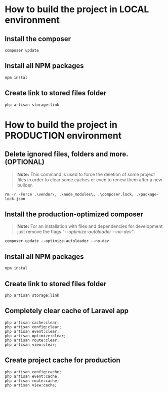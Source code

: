 # How to build the project in LOCAL environment

## Install the composer

```shell
composer update
```

## Install all NPM packages

```shell
npm instal
```

## Create link to stored files folder

```shell
php artisan storage:link
```

# How to build the project in PRODUCTION environment

## Delete ignored files, folders and more. (OPTIONAL)
>
> **Note:** This command is used to force the deletion of some project files in order to clear some caches or even to renew them after a new builder.

```shell
rm -r -Force .\vendor\, .\node_modules\, .\composer.lock, .\package-lock.json
```

## Install the production-optimized composer
>
> **Note:** For an installation with files and dependencies for development just remove the flags *"--optimize-autoloader --no-dev"*.

```shell
composer update --optimize-autoloader --no-dev
```

## Install all NPM packages

```shell
npm instal
```

## Create link to stored files folder

```shell
php artisan storage:link
```

## Completely clear cache of Laravel app

```shell
php artisan cache:clear;
php artisan config:clear;
php artisan event:clear;
php artisan optimize:clear;
php artisan route:clear;
php artisan view:clear;
```

## Create project cache for production

```shell
php artisan config:cache;
php artisan event:cache;
php artisan route:cache;
php artisan view:cache;
```
